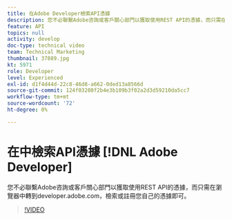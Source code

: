 ```yaml
---
title: 在Adobe Developer檢索API憑據
description: 您不必聯繫Adobe咨詢或客戶關心部門以獲取使用REST API的憑據，而只需在瀏覽器中轉到developer.adobe.com，檢索或註冊您自己的憑據即可。
feature: API
topics: null
activity: develop
doc-type: technical video
team: Technical Marketing
thumbnail: 37889.jpg
kt: 5971
role: Developer
level: Experienced
exl-id: d1f4d44d-22c8-46d8-a662-0ded13a8566d
source-git-commit: 124f03208f2b4e3b109b3f02a2d3d59210da5cc7
workflow-type: tm+mt
source-wordcount: '72'
ht-degree: 0%

---
```


# 在中檢索API憑據 [!DNL Adobe Developer]

您不必聯繫Adobe咨詢或客戶關心部門以獲取使用REST API的憑據，而只需在瀏覽器中轉到developer.adobe.com，檢索或註冊您自己的憑據即可。

>[!VIDEO](https://video.tv.adobe.com/v/37889/?quality=12&learn=on)
